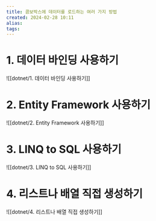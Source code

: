 ```yaml
---
title: 콤보박스에 데이터를 로드하는 여러 가지 방법
created: 2024-02-28 10:11
alias:
tags:
---
```

# 1. 데이터 바인딩 사용하기
![[dotnet/1. 데이터 바인딩 사용하기]]

# 2. Entity Framework 사용하기
![[dotnet/2. Entity Framework 사용하기]]

# 3. LINQ to SQL 사용하기
![[dotnet/3. LINQ to SQL 사용하기]]

# 4. 리스트나 배열 직접 생성하기
![[dotnet/4. 리스트나 배열 직접 생성하기]]



